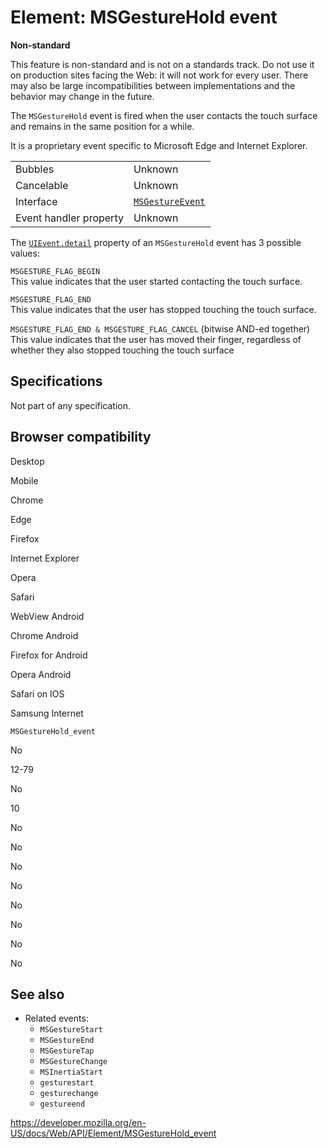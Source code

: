 Element: MSGestureHold event
============================

**Non-standard**

This feature is non-standard and is not on a standards track. Do not use it on production sites facing the Web: it will not work for every user. There may also be large incompatibilities between implementations and the behavior may change in the future.

The `MSGestureHold` event is fired when the user contacts the touch surface and remains in the same position for a while.

It is a proprietary event specific to Microsoft Edge and Internet Explorer.

<table><tbody><tr class="odd"><td>Bubbles</td><td>Unknown</td></tr><tr class="even"><td>Cancelable</td><td>Unknown</td></tr><tr class="odd"><td>Interface</td><td><a href="../msgestureevent"><code>MSGestureEvent</code></a></td></tr><tr class="even"><td>Event handler property</td><td>Unknown</td></tr></tbody></table>

The [`UIEvent.detail`](../uievent/detail) property of an `MSGestureHold` event has 3 possible values:

`MSGESTURE_FLAG_BEGIN`  
This value indicates that the user started contacting the touch surface.

`MSGESTURE_FLAG_END`  
This value indicates that the user has stopped touching the touch surface.

 `MSGESTURE_FLAG_END & MSGESTURE_FLAG_CANCEL` (bitwise AND-ed together)  
This value indicates that the user has moved their finger, regardless of whether they also stopped touching the touch surface

Specifications
--------------

Not part of any specification.

Browser compatibility
---------------------

Desktop

Mobile

Chrome

Edge

Firefox

Internet Explorer

Opera

Safari

WebView Android

Chrome Android

Firefox for Android

Opera Android

Safari on IOS

Samsung Internet

`MSGestureHold_event`

No

12-79

No

10

No

No

No

No

No

No

No

No

See also
--------

-   Related events:
    -   `MSGestureStart`
    -   `MSGestureEnd`
    -   `MSGestureTap`
    -   `MSGestureChange`
    -   `MSInertiaStart`
    -   `gesturestart`
    -   `gesturechange`
    -   `gestureend`

<a href="https://developer.mozilla.org/en-US/docs/Web/API/Element/MSGestureHold_event" class="_attribution-link">https://developer.mozilla.org/en-US/docs/Web/API/Element/MSGestureHold_event</a>
